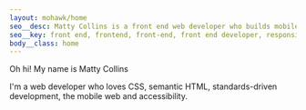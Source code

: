 ```yaml
---
layout: mohawk/home
seo__desc: Matty Collins is a front end web developer who builds mobile first accessible web sites
seo__key: front end, frontend, front-end, front end developer, responsive, responsive design, acessibility
body__class: home
---
```


Oh hi! My name is Matty Collins

I'm a web developer who loves CSS, semantic HTML, standards-driven development, the mobile web and accessibility.
